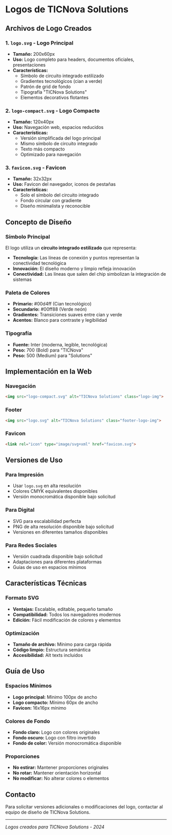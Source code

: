 # Logos de TICNova Solutions

## Archivos de Logo Creados

### 1. `logo.svg` - Logo Principal
- **Tamaño:** 200x60px
- **Uso:** Logo completo para headers, documentos oficiales, presentaciones
- **Características:**
  - Símbolo de circuito integrado estilizado
  - Gradientes tecnológicos (cian a verde)
  - Patrón de grid de fondo
  - Tipografía "TICNova Solutions"
  - Elementos decorativos flotantes

### 2. `logo-compact.svg` - Logo Compacto
- **Tamaño:** 120x40px
- **Uso:** Navegación web, espacios reducidos
- **Características:**
  - Versión simplificada del logo principal
  - Mismo símbolo de circuito integrado
  - Texto más compacto
  - Optimizado para navegación

### 3. `favicon.svg` - Favicon
- **Tamaño:** 32x32px
- **Uso:** Favicon del navegador, iconos de pestañas
- **Características:**
  - Solo el símbolo del circuito integrado
  - Fondo circular con gradiente
  - Diseño minimalista y reconocible

## Concepto de Diseño

### Símbolo Principal
El logo utiliza un **circuito integrado estilizado** que representa:
- **Tecnología:** Las líneas de conexión y puntos representan la conectividad tecnológica
- **Innovación:** El diseño moderno y limpio refleja innovación
- **Conectividad:** Las líneas que salen del chip simbolizan la integración de sistemas

### Paleta de Colores
- **Primario:** #00d4ff (Cian tecnológico)
- **Secundario:** #00ff88 (Verde neón)
- **Gradientes:** Transiciones suaves entre cian y verde
- **Acentos:** Blanco para contraste y legibilidad

### Tipografía
- **Fuente:** Inter (moderna, legible, tecnológica)
- **Peso:** 700 (Bold) para "TICNova"
- **Peso:** 500 (Medium) para "Solutions"

## Implementación en la Web

### Navegación
```html
<img src="logo-compact.svg" alt="TICNova Solutions" class="logo-img">
```

### Footer
```html
<img src="logo.svg" alt="TICNova Solutions" class="footer-logo-img">
```

### Favicon
```html
<link rel="icon" type="image/svg+xml" href="favicon.svg">
```

## Versiones de Uso

### Para Impresión
- Usar `logo.svg` en alta resolución
- Colores CMYK equivalentes disponibles
- Versión monocromática disponible bajo solicitud

### Para Digital
- SVG para escalabilidad perfecta
- PNG de alta resolución disponible bajo solicitud
- Versiones en diferentes tamaños disponibles

### Para Redes Sociales
- Versión cuadrada disponible bajo solicitud
- Adaptaciones para diferentes plataformas
- Guías de uso en espacios mínimos

## Características Técnicas

### Formato SVG
- **Ventajas:** Escalable, editable, pequeño tamaño
- **Compatibilidad:** Todos los navegadores modernos
- **Edición:** Fácil modificación de colores y elementos

### Optimización
- **Tamaño de archivo:** Mínimo para carga rápida
- **Código limpio:** Estructura semántica
- **Accesibilidad:** Alt texts incluidos

## Guía de Uso

### Espacios Mínimos
- **Logo principal:** Mínimo 100px de ancho
- **Logo compacto:** Mínimo 60px de ancho
- **Favicon:** 16x16px mínimo

### Colores de Fondo
- **Fondo claro:** Logo con colores originales
- **Fondo oscuro:** Logo con filtro invertido
- **Fondo de color:** Versión monocromática disponible

### Proporciones
- **No estirar:** Mantener proporciones originales
- **No rotar:** Mantener orientación horizontal
- **No modificar:** No alterar colores o elementos

## Contacto
Para solicitar versiones adicionales o modificaciones del logo, contactar al equipo de diseño de TICNova Solutions.

---
*Logos creados para TICNova Solutions - 2024*

